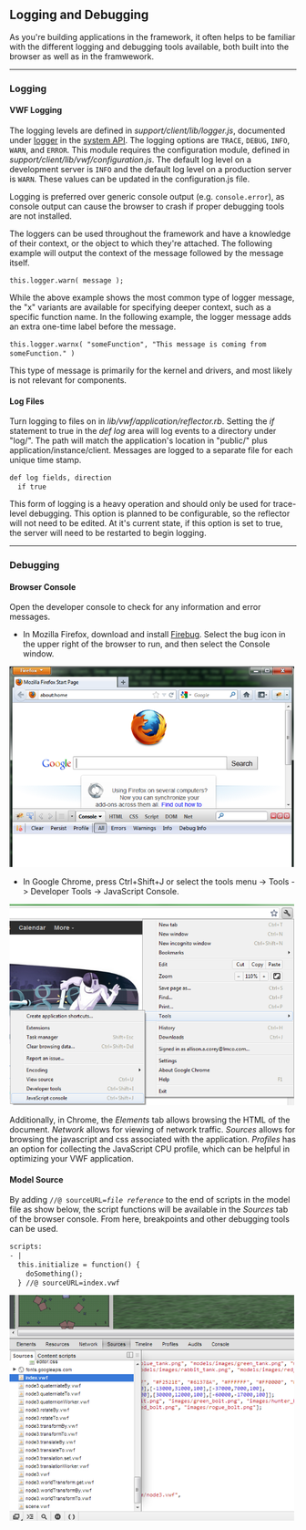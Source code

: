 ## <a name="logging">Logging and Debugging</a>

As you're building applications in the framework, it often helps to be familiar with the different logging and debugging tools available, both built into the browser as well as in the framwework. 

--------------

### Logging

#### VWF Logging

The logging levels are defined in *support/client/lib/logger.js*, documented under [logger](http://demo.virtual.wf/web/docs/jsdoc/module-logger.html) in the [system API](#system-api). The logging options are <code>TRACE</code>, <code>DEBUG</code>, <code>INFO</code>, <code>WARN</code>, and <code>ERROR</code>. This module requires the configuration module, defined in *support/client/lib/vwf/configuration.js*. The default log level on a development server is <code>INFO</code> and the default log level on a production server is <code>WARN</code>. These values can be updated in the configuration.js file. 

Logging is preferred over generic console output (e.g. <code>console.error</code>), as console output can cause the browser to crash if proper debugging tools are not installed. 

The loggers can be used throughout the framework and have a knowledge of their context, or the object to which they're attached. The following example will output the context of the message followed by the message itself.

	this.logger.warn( message );

While the above example shows the most common type of logger message, the "x" variants are available for specifying deeper context, such as a specific function name. In the following example, the logger message adds an extra one-time label before the message. 

	this.logger.warnx( "someFunction", "This message is coming from someFunction." )

This type of message is primarily for the kernel and drivers, and most likely is not relevant for components. 


#### Log Files

Turn logging to files on in *lib/vwf/application/reflector.rb*. Setting the *if* statement to true in the *def log* area will log events to a directory under "log/". The path will match the application's location in "public/" plus application/instance/client. Messages are logged to a separate file for each unique time stamp.

	def log fields, direction
	  if true 

This form of logging is a heavy operation and should only be used for trace-level debugging. This option is planned to be configurable, so the reflector will not need to be edited. At it's current state, if this option is set to true, the server will need to be restarted to begin logging. 

--------------

### Debugging

#### Browser Console

Open the developer console to check for any information and error messages. 

* In Mozilla Firefox, download and install [Firebug](https://addons.mozilla.org/en-us/firefox/addon/firebug). Select the bug icon in the upper right of the browser to run, and then select the Console window. 

<img src='images/firebug.png' alt='firebug' style='width:500px' />

* In Google Chrome, press Ctrl+Shift+J or select the tools menu -> Tools -> Developer Tools -> JavaScript Console. 

<img src='images/chrome.png' alt='chrome' style='width:500px' />

Additionally, in Chrome, the *Elements* tab allows browsing the HTML of the document. *Network* allows for viewing of network traffic. *Sources* allows for browsing the javascript and css associated with the application. *Profiles* has an option for collecting the JavaScript CPU profile, which can be helpful in optimizing your VWF application. 

#### Model Source

By adding <code>//@ sourceURL=*file reference*</code> to the end of scripts in the model file as show below, the script functions will be available in the *Sources* tab of the browser console. From here, breakpoints and other debugging tools can be used. 

	scripts:
	- |
	  this.initialize = function() {
	    doSomething();
	  } //@ sourceURL=index.vwf

<img src='images/source.png' alt='chrome' style='width:500px' />

